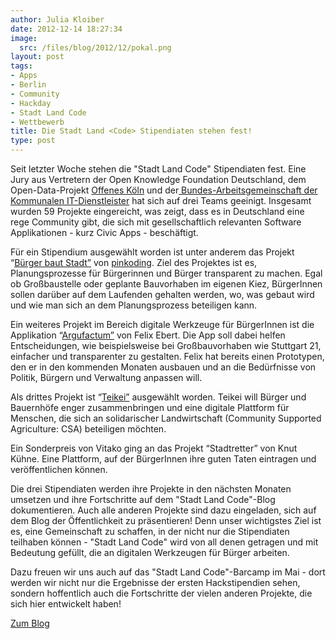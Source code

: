 ```yaml
---
author: Julia Kloiber
date: 2012-12-14 18:27:34
image:
  src: /files/blog/2012/12/pokal.png
layout: post
tags:
- Apps
- Berlin
- Community
- Hackday
- Stadt Land Code
- Wettbewerb
title: Die Stadt Land <Code> Stipendiaten stehen fest!
type: post
---
```


Seit letzter Woche stehen die "Stadt Land Code" Stipendiaten fest. Eine Jury aus Vertretern der Open Knowledge Foundation Deutschland, dem Open-Data-Projekt [Offenes Köln](http://offeneskoeln.de/) und der[ Bundes-Arbeitsgemeinschaft der Kommunalen IT-Dienstleister](http://www.vitako.de/aktuelles/Seiten/default.aspx) hat sich auf drei Teams geeinigt. Insgesamt wurden 59 Projekte eingereicht, was zeigt, dass es in Deutschland eine rege Community gibt, die sich mit gesellschaftlich relevanten Software Applikationen - kurz Civic Apps - beschäftigt.

Für ein Stipendium ausgewählt worden ist unter anderem das Projekt “[Bürger baut Stadt”](http://stadtlandcode.de/blog/2012/12/10/buergerbautstadt.html) von [pinkoding](http://mamanoke.de/pinkoding/). Ziel des Projektes ist es, Planungsprozesse für Bürgerinnen und Bürger transparent zu machen. Egal ob Großbaustelle oder geplante Bauvorhaben im eigenen Kiez, BürgerInnen sollen darüber auf dem Laufenden gehalten werden, wo, was gebaut wird und wie man sich an dem Planungsprozess beteiligen kann.

Ein weiteres Projekt im Bereich digitale Werkzeuge für BürgerInnen ist die Applikation “[Argufactum”](http://stadtlandcode.de/blog/2012/12/14/Argufactum.html) von Felix Ebert. Die App soll dabei helfen Entscheidungen, wie beispielsweise bei Großbauvorhaben wie Stuttgart 21, einfacher und transparenter zu gestalten. Felix hat bereits einen Prototypen, den er in den kommenden Monaten ausbauen und an die Bedürfnisse von Politik, Bürgern und Verwaltung anpassen will.

Als drittes Projekt ist “[Teikei”](http://stadtlandcode.de/blog/2012/12/11/teikei.html) ausgewählt worden. Teikei will Bürger und Bauernhöfe enger zusammenbringen und eine digitale Plattform für Menschen, die sich an solidarischer Landwirtschaft (Community Supported Agriculture: CSA) beteiligen möchten.

Ein Sonderpreis von Vitako ging an das Projekt “Stadtretter” von Knut Kühne. Eine Plattform, auf der BürgerInnen ihre guten Taten eintragen und veröffentlichen können.

Die drei Stipendiaten werden ihre Projekte in den nächsten Monaten umsetzen und ihre Fortschritte auf dem "Stadt Land Code"-Blog dokumentieren. Auch alle anderen Projekte sind dazu eingeladen, sich auf dem Blog der Öffentlichkeit zu präsentieren! Denn unser wichtigstes Ziel ist es, eine Gemeinschaft zu schaffen, in der nicht nur die Stipendiaten teilhaben können - "Stadt Land Code" wird von all denen getragen und mit Bedeutung gefüllt, die an digitalen Werkzeugen für Bürger arbeiten.

Dazu freuen wir uns auch auf das "Stadt Land Code"-Barcamp im Mai - dort werden wir nicht nur die Ergebnisse der ersten Hackstipendien sehen, sondern hoffentlich auch die Fortschritte der vielen anderen Projekte, die sich hier entwickelt haben!

[Zum Blog](http://stadtlandcode.de/blog/)